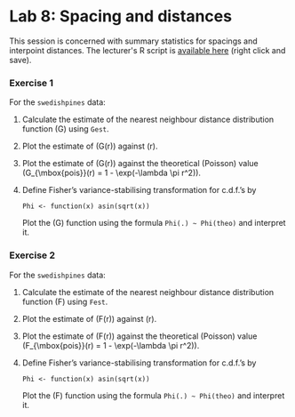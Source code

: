 Lab 8: Spacing and distances
================

This session is concerned with summary statistics for spacings and interpoint distances.
The lecturer's R script is [available here](https://raw.githubusercontent.com/spatstat/Melb2018/master/Scripts/script08.R) (right click and save).

### Exercise 1

For the `swedishpines` data:

1.  Calculate the estimate of the nearest neighbour distance distribution function \(G\) using `Gest`.

2.  Plot the estimate of \(G(r)\) against \(r\).

3.  Plot the estimate of \(G(r)\) against the theoretical (Poisson) value \(G_{\mbox{pois}}(r) = 1 - \exp(-\lambda \pi r^2)\).

4.  Define Fisher’s variance-stabilising transformation for c.d.f.’s by

    ``` {.r}
    Phi <- function(x) asin(sqrt(x))
    ```

    Plot the \(G\) function using the formula `Phi(.) ~ Phi(theo)` and interpret it.

### Exercise 2

For the `swedishpines` data:

1.  Calculate the estimate of the nearest neighbour distance distribution function \(F\) using `Fest`.

2.  Plot the estimate of \(F(r)\) against \(r\).

3.  Plot the estimate of \(F(r)\) against the theoretical (Poisson) value \(F_{\mbox{pois}}(r) = 1 - \exp(-\lambda \pi r^2)\).

4.  Define Fisher’s variance-stabilising transformation for c.d.f.’s by

    ``` {.r}
    Phi <- function(x) asin(sqrt(x))
    ```

    Plot the \(F\) function using the formula `Phi(.) ~ Phi(theo)` and interpret it.
